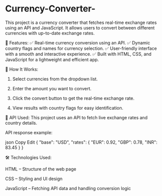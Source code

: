# Currency-Converter-
This project is a currency converter that fetches real-time exchange rates using an API and JavaScript. It allows users to convert between different currencies with up-to-date exchange rates.

🚀 Features:
✅ Real-time currency conversion using an API.
✅ Dynamic country flags and names for currency selection.
✅ User-friendly interface with a smooth and interactive experience.
✅ Built with HTML, CSS, and JavaScript for a lightweight and efficient app.

🔧 How It Works:
1. Select currencies from the dropdown list.

2. Enter the amount you want to convert.

3. Click the convert button to get the real-time exchange rate.

4. View results with country flags for easy identification.

📡 API Used:
This project uses an API to fetch live exchange rates and country details.

API response example:

json
Copy
Edit
{
  "base": "USD",
  "rates": {
    "EUR": 0.92,
    "GBP": 0.78,
    "INR": 83.45
  }
}


🛠️ Technologies Used:

  HTML – Structure of the web page

  CSS – Styling and UI design

  JavaScript – Fetching API data and handling conversion logic
